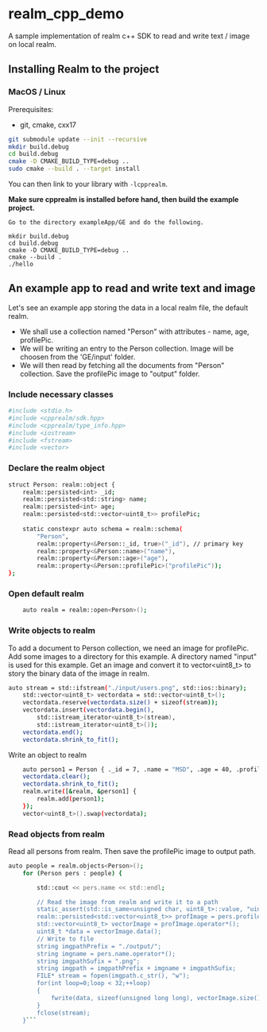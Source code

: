 # realm_cpp_demo
A sample implementation of realm c++ SDK to read and write text / image on local realm.

## Installing Realm to the project

### MacOS / Linux

Prerequisites:

* git, cmake, cxx17

```sh
git submodule update --init --recursive
mkdir build.debug
cd build.debug
cmake -D CMAKE_BUILD_TYPE=debug ..
sudo cmake --build . --target install  
```

You can then link to your library with `-lcpprealm`.


**Make sure cpprealm is installed before hand, then build the example project.**

```
Go to the directory exampleApp/GE and do the following.

mkdir build.debug  
cd build.debug  
cmake -D CMAKE_BUILD_TYPE=debug ..  
cmake --build .  
./hello
```

## An example app to read and write text and image

Let's see an example app storing the data in a local realm file, the default realm. 
- We shall use a collection named "Person" with attributes - name, age, profilePic.
- We will be writing an entry to the Person collection. Image will be choosen from the 'GE/input' folder.
- We will then read by fetching all the documents from "Person" collection. Save the profilePic image to "output" folder.

### Include necessary classes

```sh
#include <stdio.h>
#include <cpprealm/sdk.hpp>
#include <cpprealm/type_info.hpp>
#include <iostream>
#include <fstream>
#include <vector>
```

### Declare the realm object

```sh
struct Person: realm::object {
    realm::persisted<int> _id;
    realm::persisted<std::string> name;
    realm::persisted<int> age;
    realm::persisted<std::vector<uint8_t>> profilePic;
 
    static constexpr auto schema = realm::schema(
        "Person",
        realm::property<&Person::_id, true>("_id"), // primary key
        realm::property<&Person::name>("name"),
        realm::property<&Person::age>("age"),
        realm::property<&Person::profilePic>("profilePic"));
}; 
```

### Open default realm

```sh
    auto realm = realm::open<Person>();
```

### Write objects to realm

To add a document to Person collection, we need an image for profilePic.
Add some images to a directory for this example. A directory named "input" is used for this example. 
Get an image and convert it to vector<uint8_t> to story the binary data of the image in realm.

```sh
auto stream = std::ifstream("./input/users.png", std::ios::binary);
    std::vector<uint8_t> vectordata = std::vector<uint8_t>();
    vectordata.reserve(vectordata.size() + sizeof(stream));
    vectordata.insert(vectordata.begin(),
        std::istream_iterator<uint8_t>(stream),
        std::istream_iterator<uint8_t>());
    vectordata.end();
    vectordata.shrink_to_fit();
  ```

Write an object to realm

```sh
    auto person1 = Person { ._id = 7, .name = "MSD", .age = 40, .profilePic = vectordata };
    vectordata.clear();
    vectordata.shrink_to_fit();
    realm.write([&realm, &person1] {
        realm.add(person1);
    });
    vector<uint8_t>().swap(vectordata);
  ```

### Read objects from realm

Read all persons from realm. Then save the profilePic image to output path.


```sh
auto people = realm.objects<Person>();
    for (Person pers : people) {

        std::cout << pers.name << std::endl;

        // Read the image from realm and write it to a path
        static_assert(std::is_same<unsigned char, uint8_t>::value, "uint8_t is not unsigned char");
        realm::persisted<std::vector<uint8_t>> profImage = pers.profilePic;
        std::vector<uint8_t> vectorImage = profImage.operator*();
        uint8_t *data = vectorImage.data();
        // Write to file
        string imgpathPrefix = "./output/";
        string imgname = pers.name.operator*();
        string imgpathSufix = ".png";
        string imgpath = imgpathPrefix + imgname + imgpathSufix;
        FILE* stream = fopen(imgpath.c_str(), "w");
        for(int loop=0;loop < 32;++loop)
        {
            fwrite(data, sizeof(unsigned long long), vectorImage.size(), stream);
        }
        fclose(stream);
    }```
